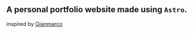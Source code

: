 
## A personal portfolio website made using `Astro`.


inspired by [Gianmarco](https://ladvace.medium.com/)
